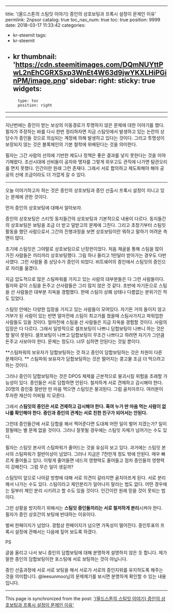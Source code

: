 
---
title: '(올드스톤의 스팀잇 이야기) 증인의 상호보팅과 프록시 설정이 문제인 이유'
permlink: 2npsor
catalog: true
toc_nav_num: true
toc: true
position: 9999
date: 2018-03-17 11:33:42
categories:
- kr-steemit
tags:
- kr-steemit
- kr
thumbnail: 'https://cdn.steemitimages.com/DQmNUYttPwL2nEhCGRXSxp3WnEt4W63d9jwYKXLHiPGinPM/image.png'
sidebar:
    right:
        sticky: true
widgets:
    -
        type: toc
        position: right
---


---
지난번에는 증인이 받는 보상의 이동경로가 투명하지 않은 문제에 대한 이야기를 했다. 필자가 주장하는 바를 다시 한번 정리하자면 지금 스팀잇에서 발생하고 있는 논란의 상당수가 증인들 것으로 의심되는 계정에 의해 발생하고 있다는 것이다. 그리고 투명성이 보장되지 않는 것은 블록체인의 기본 철학에 위배된다는 것을 의미한다. 

필자는 그간 사람의 선의에 기반한 제도나 정책은 좋은 결과를 낳지 못한다는 것을 이야기해왔다. 조선시대에 선비들이 공자와 맹자를 그렇게 외우고도 관직에 나가면 탐관오리를 면치 못했다. 인간이란 원래 그런 존재다. 그래서 서로 합의하고 제도화해야 해야 공공의 선에 조금이라도 더 가깝게 갈 수 있다. 

---

오늘 이야기하고자 하는 것은 증인의 상호보팅과 증인 선출시 프록시 설정이 지니고 있는 문제에 관한 것이다. 

먼저 증인의 상호보팅에 대해서 알아보자.

증인의 상호보팅은 스티밋 동지들간의 상호보팅과 기본적으로 내용이 다르다. 동지들간의 상호보팅은 보팅을 조금 더 받고 덜받고의 문제에 그친다. 그리고 초창기부터 스팀잇 활동을 했던 사람으로서 그간의 진행과정을 보면 상호보팅이란 뭐하고 말하기 어려운 측면이 많다. 

초기에 스팀잇은 그야말로 상호보팅으로 난장판이었다. 처음 채굴을 통해 스팀을 많이 가진 사람들은 끼리끼리 상호보팅했다. 그림 하나 올리고 1만달러 받아가는 경우도 다반사였다. 그런 사람들 중 상당수가 증인이 되었다. 비트쉐어의 증인에서 스팀잇의 증인으로 자리를 옮겼다. 

지금 압도적으로 많은 스팀파워를 가지고 있는 사람의 대부분들은 다 그런 사람들이다. 필자와 같이 스팀을 돈주고 산사람들은 그리 많지 않은 것 같다. 초반에 자기돈으로 스팀을 산 사람들은 대부분 지옥을 경험했다. 한때 스팀이 상폐 상태나 다름없는 분위기인 적도 있었다. 

스팀잇 안에는 다양한 입장을 가지고 있는 사람들이 모여있다. 자기돈 거의 들이지 않고 거부가 된 사람이 있는 반면 얼마전에 스팀이 최고가를 쳤을때 스팀사가지고 파워업한 사람들도 있을 것이다. 얼마전에 스팀을 산 사람들은 지금 지옥을 경험할 것이다. 사람의 입장은 다 다르다. 그래서 일방적으로 셀프보팅이 나쁘니 담합보팅이 나쁘니 하는 것은 할 말이 못된다. 셀프보팅이 나쁘고 담합보팅이 무조건 나쁘다고 하려면 자기가 그만큼 돈주고 사보아야 한다. 문제는 정도다. 너무 심하면 안된다는 것일 뿐이다. 

**스팀파워의 보유자가 담합보팅하는 것 하고 증인이 담합보팅하는 것은 차원이 다른 문제이다. **
스팀파워 보유자가 담합보팅하는 것은 떨어지는 콩고물 조금 더 먹으려고하는 것이다. 

그러나 증인이 담합보팅하는 것은  DPOS 체제를 근본적으로 붕괴시킬 위험을 초래할 가능성이 있다. 증인들은 서로 담합하면 안된다. 철저하게 서로 견제하고 감시해야 한다. 20명의 증인중 절반만 딴 마음 먹으면 스팀잇은 붕괴된다. 그럼 골치아프다. 여러분이 투자한 재산이 어찌될 지 모른다. 

그래서 **스팀잇의 증인은 서로 견제하고 감시해야 한다. 혹여 누가 딴 마음 먹는 사람이 없나를 확인해야 한다. 증인과 증인의 관계는 서로 친한 친구가 되어서는 안된다.**

그런데 증인들간에 서로 담합을 해서 찍어준다면 도대체 어떤 일이 벌어 지겠는가? 일이 잘될때는 별 문제 없을 것이다. 그러나 잘못될 경우에는 스팀잇 자체가 넘어가는 수도 있다.

필자는 스팀잇 본사의 스팀파워가 줄어드는 것을 유심히 보고 있다. 과거에는 스팀잇 본사의 스팀파워가 절반이상이 넘었다. 그러나 지금은 7천만개 정도 밖에 안된다. 매우 빠르게 줄어들고 있다. 이렇게 줄어들면 네드의 영향력도 줄어들고 점차 증인들의 영향력이 강해진다. 그럼 무슨 일이 생길까? 

스팀잇이 앞으로 나아갈 방향에 대해 서로 의견이 갈라지면 골치아프게 된다. 서로 분리해서 나가는 수도 있다. 스팀이라고 체인분리가 일어나지 말라는 법도 없다. 어떤 경우에는 일부러 체인 분리 시키려고 할 수도 있을 것이다. 인간이란 원래 믿을 것이 못되는 법이다. 

그런 상황을 방지하기 위해서는 **스팀잇 증인들끼리는 서로 철저하게 분리**시켜야 한다. 필자가 증인 상호간의 보팅에 반대하는 이유이다. 

벌써 한페이지가 넘었다. 경험상 한페이지가 넘으면 가독성이 떨어진다. 
증인투표의 프록시 설정에 관해서는 다음에 짚어 보도록 하겠다.

PS

글을 올리고 나서 보니 증인의 담합보팅에 대해 분명하게 설명하지 않은 듯 합니다.
제가 말한 증인의 담합보팅이란 포스팅에 서로 보팅하는 것이 아닙니다. 

증인 선출과정에 서로 서로 보팅을 해서 서로가 서로의 증인지위를 유지하도록 해주는 것을 의미합니다.
@leesunmoo님의 문제제기를 보시면 분명하게 확인할 수 있는 내용입니다.

- - -

This page is synchronized from the post: ['(올드스톤의 스팀잇 이야기) 증인의 상호보팅과 프록시 설정이 문제인 이유'](https://steemit.com/@oldstone/2npsor)
